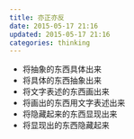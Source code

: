 ```yaml
---
title: 亦正亦反
date: 2015-05-17 21:16
updated: 2015-05-17 21:16
categories: thinking
---
```

+ 将抽象的东西具体出来
+ 将具体的东西抽象出来
+ 将文字表述的东西画出来
+ 将画出的东西用文字表述出来
+ 将隐藏起来的东西显现出来
+ 将显现出的东西隐藏起来